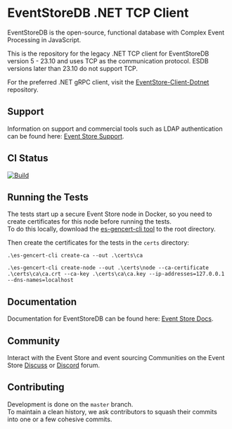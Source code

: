 # EventStoreDB .NET TCP Client

EventStoreDB is the open-source, functional database with Complex Event Processing in JavaScript.

This is the repository for the legacy .NET TCP client for EventStoreDB version 5 - 23.10 and uses TCP as the communication protocol. ESDB versions later than 23.10 do not support TCP.

For the preferred .NET gRPC client, visit the [EventStore-Client-Dotnet](https://github.com/EventStore/EventStore-Client-Dotnet) repository.

## Support

Information on support and commercial tools such as LDAP authentication can be found here: [Event Store Support](https://eventstore.com/support/).

## CI Status

[![Build](https://github.com/EventStore/EventStoreDB-Client-Dotnet-Legacy/actions/workflows/ci.yml/badge.svg)](https://github.com/EventStore/EventStoreDB-Client-Dotnet-Legacy/actions/workflows/ci.yml)

## Running the Tests

The tests start up a secure Event Store node in Docker, so you need to create certificates for this node before running the tests.  
To do this locally, download the [es-gencert-cli tool](https://github.com/EventStore/es-gencert-cli) to the root directory.

Then create the certificates for the tests in the `certs` directory:

```
.\es-gencert-cli create-ca --out .\certs\ca

.\es-gencert-cli create-node --out .\certs\node --ca-certificate .\certs\ca\ca.crt --ca-key .\certs\ca\ca.key --ip-addresses=127.0.0.1 --dns-names=localhost
```

## Documentation

Documentation for EventStoreDB can be found here: [Event Store Docs](https://developers.eventstore.com/).

## Community

Interact with the Event Store and event sourcing Communities on the Event Store [Discuss](https://discuss.eventstore.com/) or [Discord](https://discord.gg/Phn9pmCw3t) forum.

## Contributing

Development is done on the `master` branch.  
To maintain a clean history, we ask contributors to squash their commits into one or a few cohesive commits.
